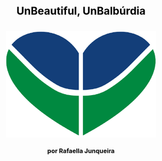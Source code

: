 <div align="center">

<h1 style="color: black;">UnBeautiful, UnBalbúrdia</h1><br>
<img src="_media/core_unb.png" alt="" width="400">
<h3 style="color: black;">por Rafaella Junqueira</h3>


